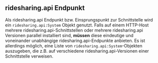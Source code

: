 ## ridesharing.api Endpunkt

Als ridesharing.api Endpunkt bzw. Einsprungspunkt zur Schnittstelle wird ein `ridesharing.api:System`
Objekt genutzt. Falls auf einem HTTP-Host mehrere ridesharing.api-Schnittstellen oder
mehrere ridesharing.api Versionen parallel installiert sind, **müssen** diese eindeutige und
voneinander unabhängige ridesharing.api-Endpunkte anbieten. Es ist allerdings möglich,
eine Liste von `ridesharing.api:System`-Objekten auszugeben, die z.B. auf verschiedene
ridesharing.api-Versionen einer Schnittstelle verweisen.